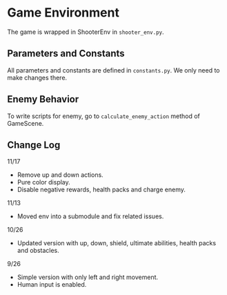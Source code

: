 # Game Environment

The game is wrapped in ShooterEnv in `shooter_env.py`.

## Parameters and Constants

All parameters and constants are defined in `constants.py`. We only need to make changes there.

## Enemy Behavior

To write scripts for enemy, go to `calculate_enemy_action` method of GameScene.


## Change Log

11/17
- Remove up and down actions.
- Pure color display.
- Disable negative rewards, health packs and charge enemy.

11/13
- Moved env into a submodule and fix related issues.

10/26
- Updated version with up, down, shield, ultimate abilities, health packs and obstacles.

9/26
- Simple version with only left and right movement.
- Human input is enabled.
